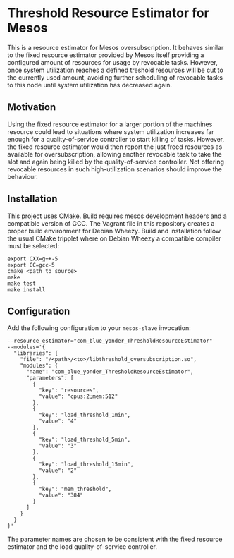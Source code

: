 Threshold Resource Estimator for Mesos
======================================

This is a resource estimator for Mesos oversubscription. It behaves similar to the fixed resource estimator provided
by Mesos itself providing a configured amount of resources for usage by revocable tasks. However, once system
utilization reaches a defined treshold resources will be cut to the currently used amount, avoiding further scheduling
of revocable tasks to this node until system utilization has decreased again.

Motivation
----------

Using the fixed resource estimator for a larger portion of the machines resource could lead to situations where system
utilization increases far enough for a quality-of-service controller to start killing of tasks. However, the fixed
resource estimator would then report the just freed resources as available for oversubscription, allowing another
revocable task to take the slot and again being killed by the quality-of-service controller. Not offering revocable
resources in such high-utilization scenarios should improve the behaviour.

Installation
------------

This project uses CMake. Build requires mesos development headers and a compatible version of GCC. The Vagrant file in
this repository creates a proper build environment for Debian Wheezy. Build and installation follow the usual CMake
tripplet where on Debian Wheezy a compatible compiler must be selected:

    export CXX=g++-5
    export CC=gcc-5
    cmake <path to source>
    make
    make test
    make install

Configuration
-------------

Add the following configuration to your `mesos-slave` invocation:

    --resource_estimator="com_blue_yonder_ThresholdResourceEstimator"
    --modules='{
      "libraries": {
        "file": "/<path>/<to>/libthreshold_oversubscription.so",
        "modules": {
          "name": "com_blue_yonder_ThresholdResourceEstimator",
          "parameters": [
            {
              "key": "resources",
              "value": "cpus:2;mem:512"
            },
            {
              "key": "load_threshold_1min",
              "value": "4"
            },
            {
              "key": "load_threshold_5min",
              "value": "3"
            },
            {
              "key": "load_threshold_15min",
              "value": "2"
            },
            {
              "key": "mem_threshold",
              "value": "384"
            }
          ]
        }
      }
    }'

The parameter names are chosen to be consistent with the fixed resource estimator and the load quality-of-service
controller.
